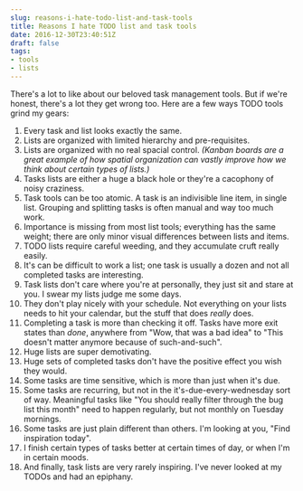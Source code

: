 ```yaml
---
slug: reasons-i-hate-todo-list-and-task-tools
title: Reasons I hate TODO list and task tools
date: 2016-12-30T23:40:51Z
draft: false
tags:
- tools
- lists
---
```


There's a lot to like about our beloved task management tools. But if we're honest, there's a lot they get wrong too. Here are a few ways
TODO tools grind my gears:

1. Every task and list looks exactly the same.
2. Lists are organized with limited hierarchy and pre-requisites.
3. Lists are organized with no real spacial control. *(Kanban boards are a great example of how spatial organization can vastly improve how we think about certain types of lists.)*
4. Tasks lists are either a huge a black hole or they're a cacophony of noisy craziness.
5. Task tools can be too atomic. A task is an indivisible line item, in single list. Grouping and splitting tasks is often manual and way too much work.
6. Importance is missing from most list tools; everything has the same weight; there are only minor visual differences between lists and items.
7. TODO lists require careful weeding, and they accumulate cruft really easily.
8. It's can be difficult to work a list; one task is usually a dozen and not all completed tasks are interesting.
9. Task lists don't care where you're at personally, they just sit and stare at you. I swear my lists judge me some days.
10. They don't play nicely with your schedule. Not everything on your lists needs to hit your calendar, but the stuff that does *really* does.
11. Completing a task is more than checking it off. Tasks have more exit states than *done*, anywhere from "Wow, that was a bad idea" to "This doesn't matter anymore because of such-and-such".
12. Huge lists are super demotivating.
13. Huge sets of completed tasks don't have the positive effect you wish they would.
14. Some tasks are time sensitive, which is more than just when it's due.
15. Some tasks are recurring, but not in the it's-due-every-wednesday sort of way. Meaningful tasks like "You should really filter through the bug list this month" need to happen regularly, but not monthly on Tuesday mornings.
16. Some tasks are just plain different than others. I'm looking at you, "Find inspiration today".
17. I finish certain types of tasks better at certain times of day, or when I'm in certain moods.
18. And finally, task lists are very rarely inspiring. I've never looked at my TODOs and had an epiphany.
